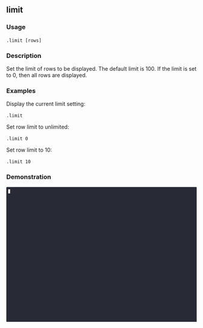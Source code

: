 ## limit

### Usage

```text
.limit [rows]
```

### Description

Set the limit of rows to be displayed. The default limit is 100.
If the limit is set to 0, then all rows are displayed.

### Examples

Display the current limit setting:

```text
.limit
```

Set row limit to unlimited:

```text
.limit 0
```

Set row limit to 10:

```text
.limit 10
```

### Demonstration

![](./demo.gif)
